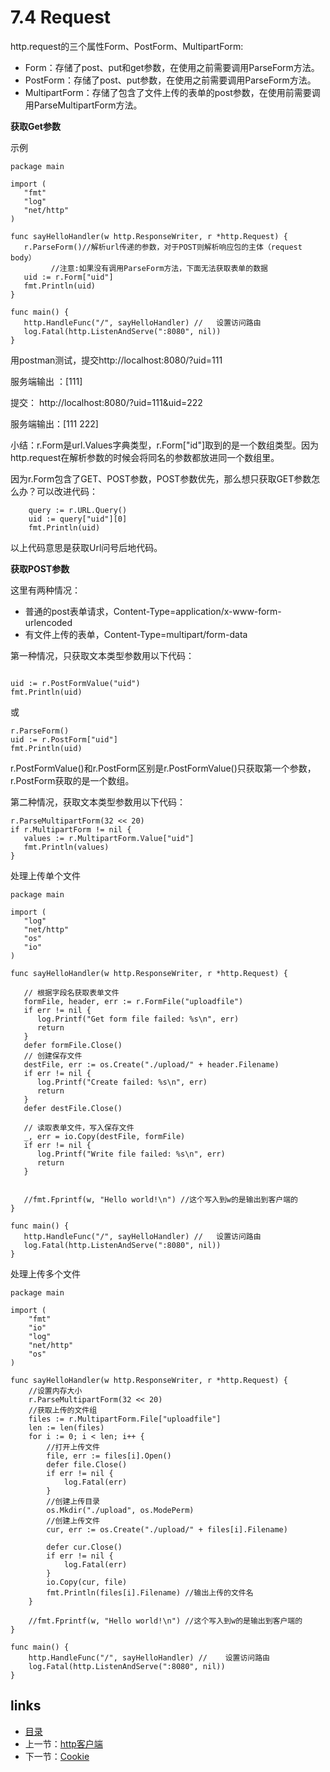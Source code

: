# 7.4 Request

http.request的三个属性Form、PostForm、MultipartForm:

- Form：存储了post、put和get参数，在使用之前需要调用ParseForm方法。
- PostForm：存储了post、put参数，在使用之前需要调用ParseForm方法。
- MultipartForm：存储了包含了文件上传的表单的post参数，在使用前需要调用ParseMultipartForm方法。

**获取Get参数**

示例

```
package main

import (
   "fmt"
   "log"
   "net/http"
)

func sayHelloHandler(w http.ResponseWriter, r *http.Request) {
   r.ParseForm()//解析url传递的参数，对于POST则解析响应包的主体（request body）
         //注意:如果没有调用ParseForm方法，下面无法获取表单的数据
   uid := r.Form["uid"]
   fmt.Println(uid)
}

func main() {
   http.HandleFunc("/", sayHelloHandler) //   设置访问路由
   log.Fatal(http.ListenAndServe(":8080", nil))
}
```

用postman测试，提交http://localhost:8080/?uid=111

服务端输出 ：[111] 

提交： http://localhost:8080/?uid=111&uid=222

服务端输出：[111 222]

小结：r.Form是url.Values字典类型，r.Form["id"]取到的是一个数组类型。因为http.request在解析参数的时候会将同名的参数都放进同一个数组里。

因为r.Form包含了GET、POST参数，POST参数优先，那么想只获取GET参数怎么办？可以改进代码：

```
	query := r.URL.Query()
	uid := query["uid"][0]
	fmt.Println(uid)
```

以上代码意思是获取Url问号后地代码。

**获取POST参数**

这里有两种情况：

- 普通的post表单请求，Content-Type=application/x-www-form-urlencoded
- 有文件上传的表单，Content-Type=multipart/form-data

第一种情况，只获取文本类型参数用以下代码：

```

uid := r.PostFormValue("uid")
fmt.Println(uid)
```

或

```
r.ParseForm()
uid := r.PostForm["uid"]
fmt.Println(uid)
```



r.PostFormValue()和r.PostForm区别是r.PostFormValue()只获取第一个参数，r.PostForm获取的是一个数组。

第二种情况，获取文本类型参数用以下代码：

```
r.ParseMultipartForm(32 << 20)
if r.MultipartForm != nil {
   values := r.MultipartForm.Value["uid"]
   fmt.Println(values)
}
```

处理上传单个文件

```
package main

import (
   "log"
   "net/http"
   "os"
   "io"
)

func sayHelloHandler(w http.ResponseWriter, r *http.Request) {

   // 根据字段名获取表单文件
   formFile, header, err := r.FormFile("uploadfile")
   if err != nil {
      log.Printf("Get form file failed: %s\n", err)
      return
   }
   defer formFile.Close()
   // 创建保存文件
   destFile, err := os.Create("./upload/" + header.Filename)
   if err != nil {
      log.Printf("Create failed: %s\n", err)
      return
   }
   defer destFile.Close()
   
   // 读取表单文件，写入保存文件
   _, err = io.Copy(destFile, formFile)
   if err != nil {
      log.Printf("Write file failed: %s\n", err)
      return
   }


   //fmt.Fprintf(w, "Hello world!\n") //这个写入到w的是输出到客户端的
}

func main() {
   http.HandleFunc("/", sayHelloHandler) //   设置访问路由
   log.Fatal(http.ListenAndServe(":8080", nil))
}
```

处理上传多个文件

```
package main

import (
	"fmt"
	"io"
	"log"
	"net/http"
	"os"
)

func sayHelloHandler(w http.ResponseWriter, r *http.Request) {
	//设置内存大小
	r.ParseMultipartForm(32 << 20)
	//获取上传的文件组
	files := r.MultipartForm.File["uploadfile"]
	len := len(files)
	for i := 0; i < len; i++ {
		//打开上传文件
		file, err := files[i].Open()
		defer file.Close()
		if err != nil {
			log.Fatal(err)
		}
		//创建上传目录
		os.Mkdir("./upload", os.ModePerm)
		//创建上传文件
		cur, err := os.Create("./upload/" + files[i].Filename)

		defer cur.Close()
		if err != nil {
			log.Fatal(err)
		}
		io.Copy(cur, file)
		fmt.Println(files[i].Filename) //输出上传的文件名
	}

	//fmt.Fprintf(w, "Hello world!\n") //这个写入到w的是输出到客户端的
}

func main() {
	http.HandleFunc("/", sayHelloHandler) //	设置访问路由
	log.Fatal(http.ListenAndServe(":8080", nil))
}

```



## links

- [目录](https://github.com/guyan0319/golang_development_notes/blob/master/zh/preface.md)
- 上一节：[http客户端](https://github.com/guyan0319/golang_development_notes/blob/master/zh/7.3.md)
- 下一节：[Cookie](https://github.com/guyan0319/golang_development_notes/blob/master/zh/7.5.md)